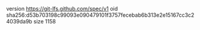 version https://git-lfs.github.com/spec/v1
oid sha256:d53b703198c99093e090479101f3757fecebab6b313e2e15167cc3c24039da9b
size 1158
